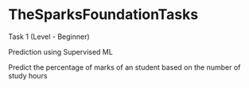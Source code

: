 # TheSparksFoundationTasks

Task 1 (Level - Beginner)

Prediction using Supervised ML

Predict the percentage of marks of an student based on the number of study hours
